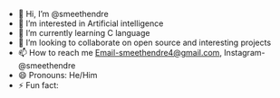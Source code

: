 - 👋 Hi, I’m @smeethendre
- 👀 I’m interested in Artificial intelligence
- 🌱 I’m currently learning C language 
- 💞️ I’m looking to collaborate on open source and interesting projects
- 📫 How to reach me Email-smeethendre4@gmail.com, Instagram-@smeethendre
- 😄 Pronouns: He/Him
- ⚡ Fun fact: 

<!---
smeethendre/smeethendre is a ✨ special ✨ repository because its `README.md` (this file) appears on your GitHub profile.
You can click the Preview link to take a look at your changes.
--->
